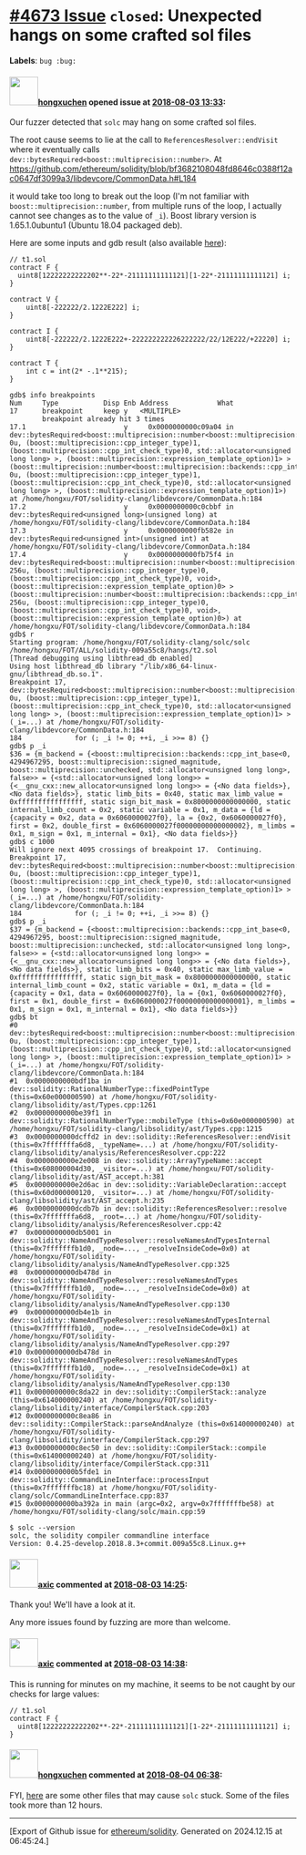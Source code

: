 # [\#4673 Issue](https://github.com/ethereum/solidity/issues/4673) `closed`: Unexpected hangs on some crafted sol files
**Labels**: `bug :bug:`


#### <img src="https://avatars.githubusercontent.com/u/843267?u=f1bbd57b93aeb2ec77d51b126b7c8906356c67ad&v=4" width="50">[hongxuchen](https://github.com/hongxuchen) opened issue at [2018-08-03 13:33](https://github.com/ethereum/solidity/issues/4673):

Our fuzzer detected that `solc` may hang on some crafted sol files.

The root cause seems to lie at the call to `ReferencesResolver::endVisit` where it eventually calls `dev::bytesRequired<boost::multiprecision::number>`. At https://github.com/ethereum/solidity/blob/bf3682108048fd8646c0388f12ac0647df3099a3/libdevcore/CommonData.h#L184

it would take too long to break out the loop (I'm not familiar with `boost::multiprecision::number`, from multiple runs of the loop, I actually cannot see changes as to the value of `_i`). Boost library version is 1.65.1.0ubuntu1 (Ubuntu 18.04 packaged deb).

Here are some inputs and gdb result (also available [here](https://github.com/ntu-sec/pocs/tree/master/solidity-009a55c8/hangs)):

```solidity
// t1.sol
contract F {
  uint8[12222222222202**-22*-21111111111121][1-22*-21111111111121] i;
}
```

```solidity
contract V {
    uint8[-222222/2.1222E222] i;
}
```

```solidity
contract I {
    uint8[-222222/2.1222E222+-222222222226222222/22/12E222/+22220] i;
}
```

```
contract T {
    int c = int(2* -.1**215);
}
```

```
gdb$ info breakpoints
Num     Type           Disp Enb Address            What
17      breakpoint     keep y   <MULTIPLE>
        breakpoint already hit 3 times
17.1                        y     0x0000000000c09a04 in dev::bytesRequired<boost::multiprecision::number<boost::multiprecision::backends::cpp_int_backend<0u, 0u, (boost::multiprecision::cpp_integer_type)1, (boost::multiprecision::cpp_int_check_type)0, std::allocator<unsigned long long> >, (boost::multiprecision::expression_template_option)1> >(boost::multiprecision::number<boost::multiprecision::backends::cpp_int_backend<0u, 0u, (boost::multiprecision::cpp_integer_type)1, (boost::multiprecision::cpp_int_check_type)0, std::allocator<unsigned long long> >, (boost::multiprecision::expression_template_option)1>) at /home/hongxu/FOT/solidity-clang/libdevcore/CommonData.h:184
17.2                        y     0x0000000000c0cbbf in dev::bytesRequired<unsigned long>(unsigned long) at /home/hongxu/FOT/solidity-clang/libdevcore/CommonData.h:184
17.3                        y     0x0000000000fb582e in dev::bytesRequired<unsigned int>(unsigned int) at /home/hongxu/FOT/solidity-clang/libdevcore/CommonData.h:184
17.4                        y     0x0000000000fb75f4 in dev::bytesRequired<boost::multiprecision::number<boost::multiprecision::backends::cpp_int_backend<256u, 256u, (boost::multiprecision::cpp_integer_type)0, (boost::multiprecision::cpp_int_check_type)0, void>, (boost::multiprecision::expression_template_option)0> >(boost::multiprecision::number<boost::multiprecision::backends::cpp_int_backend<256u, 256u, (boost::multiprecision::cpp_integer_type)0, (boost::multiprecision::cpp_int_check_type)0, void>, (boost::multiprecision::expression_template_option)0>) at /home/hongxu/FOT/solidity-clang/libdevcore/CommonData.h:184
gdb$ r
Starting program: /home/hongxu/FOT/solidity-clang/solc/solc /home/hongxu/FOT/ALL/solidity-009a55c8/hangs/t2.sol
[Thread debugging using libthread_db enabled]
Using host libthread_db library "/lib/x86_64-linux-gnu/libthread_db.so.1".
Breakpoint 17, dev::bytesRequired<boost::multiprecision::number<boost::multiprecision::backends::cpp_int_backend<0u, 0u, (boost::multiprecision::cpp_integer_type)1, (boost::multiprecision::cpp_int_check_type)0, std::allocator<unsigned long long> >, (boost::multiprecision::expression_template_option)1> > (_i=...) at /home/hongxu/FOT/solidity-clang/libdevcore/CommonData.h:184
184             for (; _i != 0; ++i, _i >>= 8) {}
gdb$ p _i
$36 = {m_backend = {<boost::multiprecision::backends::cpp_int_base<0, 4294967295, boost::multiprecision::signed_magnitude, boost::multiprecision::unchecked, std::allocator<unsigned long long>, false>> = {<std::allocator<unsigned long long>> = {<__gnu_cxx::new_allocator<unsigned long long>> = {<No data fields>}, <No data fields>}, static limb_bits = 0x40, static max_limb_value = 0xffffffffffffffff, static sign_bit_mask = 0x8000000000000000, static internal_limb_count = 0x2, static variable = 0x1, m_data = {ld = {capacity = 0x2, data = 0x6060000027f0}, la = {0x2, 0x6060000027f0}, first = 0x2, double_first = 0x6060000027f00000000000000002}, m_limbs = 0x1, m_sign = 0x1, m_internal = 0x1}, <No data fields>}}
gdb$ c 1000
Will ignore next 4095 crossings of breakpoint 17.  Continuing.
Breakpoint 17, dev::bytesRequired<boost::multiprecision::number<boost::multiprecision::backends::cpp_int_backend<0u, 0u, (boost::multiprecision::cpp_integer_type)1, (boost::multiprecision::cpp_int_check_type)0, std::allocator<unsigned long long> >, (boost::multiprecision::expression_template_option)1> > (_i=...) at /home/hongxu/FOT/solidity-clang/libdevcore/CommonData.h:184
184             for (; _i != 0; ++i, _i >>= 8) {}
gdb$ p _i
$37 = {m_backend = {<boost::multiprecision::backends::cpp_int_base<0, 4294967295, boost::multiprecision::signed_magnitude, boost::multiprecision::unchecked, std::allocator<unsigned long long>, false>> = {<std::allocator<unsigned long long>> = {<__gnu_cxx::new_allocator<unsigned long long>> = {<No data fields>}, <No data fields>}, static limb_bits = 0x40, static max_limb_value = 0xffffffffffffffff, static sign_bit_mask = 0x8000000000000000, static internal_limb_count = 0x2, static variable = 0x1, m_data = {ld = {capacity = 0x1, data = 0x6060000027f0}, la = {0x1, 0x6060000027f0}, first = 0x1, double_first = 0x6060000027f00000000000000001}, m_limbs = 0x1, m_sign = 0x1, m_internal = 0x1}, <No data fields>}}
gdb$ bt
#0  dev::bytesRequired<boost::multiprecision::number<boost::multiprecision::backends::cpp_int_backend<0u, 0u, (boost::multiprecision::cpp_integer_type)1, (boost::multiprecision::cpp_int_check_type)0, std::allocator<unsigned long long> >, (boost::multiprecision::expression_template_option)1> > (_i=...) at /home/hongxu/FOT/solidity-clang/libdevcore/CommonData.h:184
#1  0x0000000000bdf1ba in dev::solidity::RationalNumberType::fixedPointType (this=0x60e000000590) at /home/hongxu/FOT/solidity-clang/libsolidity/ast/Types.cpp:1261
#2  0x0000000000be39f1 in dev::solidity::RationalNumberType::mobileType (this=0x60e000000590) at /home/hongxu/FOT/solidity-clang/libsolidity/ast/Types.cpp:1215
#3  0x0000000000dcffd2 in dev::solidity::ReferencesResolver::endVisit (this=0x7fffffffa6d8, _typeName=...) at /home/hongxu/FOT/solidity-clang/libsolidity/analysis/ReferencesResolver.cpp:222
#4  0x0000000000e2e008 in dev::solidity::ArrayTypeName::accept (this=0x608000004d30, _visitor=...) at /home/hongxu/FOT/solidity-clang/libsolidity/ast/AST_accept.h:381
#5  0x0000000000e2d6ac in dev::solidity::VariableDeclaration::accept (this=0x60d000000120, _visitor=...) at /home/hongxu/FOT/solidity-clang/libsolidity/ast/AST_accept.h:235
#6  0x0000000000dcdb7b in dev::solidity::ReferencesResolver::resolve (this=0x7fffffffa6d8, _root=...) at /home/hongxu/FOT/solidity-clang/libsolidity/analysis/ReferencesResolver.cpp:42
#7  0x0000000000db5001 in dev::solidity::NameAndTypeResolver::resolveNamesAndTypesInternal (this=0x7fffffffb1d0, _node=..., _resolveInsideCode=0x0) at /home/hongxu/FOT/solidity-clang/libsolidity/analysis/NameAndTypeResolver.cpp:325
#8  0x0000000000db478d in dev::solidity::NameAndTypeResolver::resolveNamesAndTypes (this=0x7fffffffb1d0, _node=..., _resolveInsideCode=0x0) at /home/hongxu/FOT/solidity-clang/libsolidity/analysis/NameAndTypeResolver.cpp:130
#9  0x0000000000db4e1b in dev::solidity::NameAndTypeResolver::resolveNamesAndTypesInternal (this=0x7fffffffb1d0, _node=..., _resolveInsideCode=0x1) at /home/hongxu/FOT/solidity-clang/libsolidity/analysis/NameAndTypeResolver.cpp:297
#10 0x0000000000db478d in dev::solidity::NameAndTypeResolver::resolveNamesAndTypes (this=0x7fffffffb1d0, _node=..., _resolveInsideCode=0x1) at /home/hongxu/FOT/solidity-clang/libsolidity/analysis/NameAndTypeResolver.cpp:130
#11 0x0000000000c8da22 in dev::solidity::CompilerStack::analyze (this=0x614000000240) at /home/hongxu/FOT/solidity-clang/libsolidity/interface/CompilerStack.cpp:203
#12 0x0000000000c8ea86 in dev::solidity::CompilerStack::parseAndAnalyze (this=0x614000000240) at /home/hongxu/FOT/solidity-clang/libsolidity/interface/CompilerStack.cpp:297
#13 0x0000000000c8ec50 in dev::solidity::CompilerStack::compile (this=0x614000000240) at /home/hongxu/FOT/solidity-clang/libsolidity/interface/CompilerStack.cpp:311
#14 0x0000000000b5fde1 in dev::solidity::CommandLineInterface::processInput (this=0x7fffffffbc18) at /home/hongxu/FOT/solidity-clang/solc/CommandLineInterface.cpp:837
#15 0x0000000000ba392a in main (argc=0x2, argv=0x7fffffffbe58) at /home/hongxu/FOT/solidity-clang/solc/main.cpp:59
```

```
$ solc --version
solc, the solidity compiler commandline interface
Version: 0.4.25-develop.2018.8.3+commit.009a55c8.Linux.g++
```


#### <img src="https://avatars.githubusercontent.com/u/20340?v=4" width="50">[axic](https://github.com/axic) commented at [2018-08-03 14:25](https://github.com/ethereum/solidity/issues/4673#issuecomment-410269945):

Thank you! We'll have a look at it.

Any more issues found by fuzzing are more than welcome.

#### <img src="https://avatars.githubusercontent.com/u/20340?v=4" width="50">[axic](https://github.com/axic) commented at [2018-08-03 14:38](https://github.com/ethereum/solidity/issues/4673#issuecomment-410274022):

This is running for minutes on my machine, it seems to be not caught by our checks for large values:
```
// t1.sol
contract F {
  uint8[12222222222202**-22*-21111111111121][1-22*-21111111111121] i;
}
```

#### <img src="https://avatars.githubusercontent.com/u/843267?u=f1bbd57b93aeb2ec77d51b126b7c8906356c67ad&v=4" width="50">[hongxuchen](https://github.com/hongxuchen) commented at [2018-08-04 06:38](https://github.com/ethereum/solidity/issues/4673#issuecomment-410428180):

FYI, [here](https://github.com/ntu-sec/pocs/tree/master/solidity-20c65f9a/hangs) are some other files that may cause `solc` stuck. Some of the files took more than 12 hours.


-------------------------------------------------------------------------------



[Export of Github issue for [ethereum/solidity](https://github.com/ethereum/solidity). Generated on 2024.12.15 at 06:45:24.]
